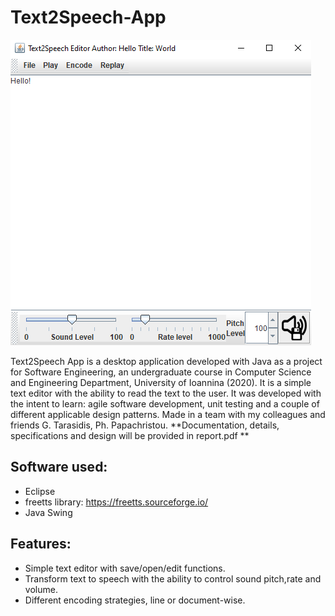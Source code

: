 # Text2Speech-App
![](/Screenshots/image.png)

Text2Speech App is a desktop application developed with Java as a project for Software Engineering, an undergraduate course in Computer Science and Engineering Department, University of Ioannina (2020). It is a simple text editor with the ability to read the text to the user. It was developed with the intent to learn: agile software development, unit testing and a couple of different applicable design patterns. Made in a team with my colleagues  and friends G. Tarasidis, Ph. Papachristou.
**Documentation, details, specifications and design will be provided in report.pdf **

## Software used:
* Eclipse
* freetts library: https://freetts.sourceforge.io/
* Java Swing

## Features:
* Simple text editor with save/open/edit functions.
* Transform text to speech with the ability to control sound pitch,rate and volume.
* Different encoding strategies, line or document-wise.
